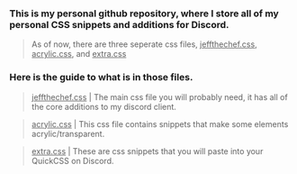 ### This is my personal github repository, where I store all of my personal CSS snippets and additions for Discord.

> As of now, there are three seperate css files, <ins>jeffthechef.css</ins>, <ins>acrylic.css</ins>, and <ins>extra.css</ins> 

### Here is the guide to what is in those files.
> <ins>jeffthechef.css</ins> | The main css file you will probably need, it has all of the core additions to my discord client.

> <ins>acrylic.css</ins> | This css file contains snippets that make some elements acrylic/transparent.

> <ins>extra.css</ins> | These are css snippets that you will paste into your QuickCSS on Discord.
